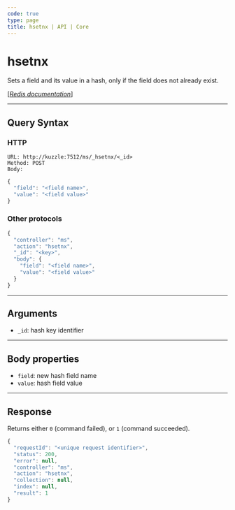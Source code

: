 ```yaml
---
code: true
type: page
title: hsetnx | API | Core
---
```


# hsetnx



Sets a field and its value in a hash, only if the field does not already exist.

[[_Redis documentation_]](https://redis.io/commands/hsetnx)

---

## Query Syntax

### HTTP

```http
URL: http://kuzzle:7512/ms/_hsetnx/<_id>
Method: POST
Body:
```

```js
{
  "field": "<field name>",
  "value": "<field value>"
}
```

### Other protocols

```js
{
  "controller": "ms",
  "action": "hsetnx",
  "_id": "<key>",
  "body": {
    "field": "<field name>",
    "value": "<field value>"
  }
}
```

---

## Arguments

- `_id`: hash key identifier

---

## Body properties

- `field`: new hash field name
- `value`: hash field value

---

## Response

Returns either `0` (command failed), or `1` (command succeeded).

```js
{
  "requestId": "<unique request identifier>",
  "status": 200,
  "error": null,
  "controller": "ms",
  "action": "hsetnx",
  "collection": null,
  "index": null,
  "result": 1
}
```
